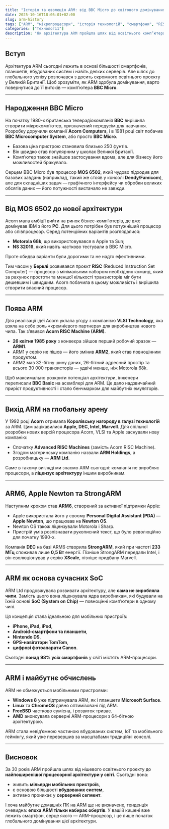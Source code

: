 ```yaml
---
title: "Історія та еволюція ARM: від BBC Micro до світового домінування"
date: 2025-10-16T18:05:01+02:00
slug: arm-history
tags: ["ARM", "мікропроцесори", "історія технологій", "смартфони", "RISC"]
categories: ["Технології"]
description: "Як архітектура ARM пройшла шлях від освітнього комп’ютера BBC Micro до найпопулярнішої процесорної платформи сучасності."
---
```


## Вступ

Архітектура ARM сьогодні лежить в основі більшості смартфонів, планшетів, вбудованих систем і навіть деяких серверів. Але шлях до глобального успіху розпочався з досить скромного освітнього проєкту у Великій Британії. Щоб зрозуміти, як ARM здобула домінування, варто повернутися до її витоків — комп’ютера **BBC Micro**.

---

## Народження BBC Micro

На початку 1980-х британська телерадіокомпанія **BBC** вирішила створити мікрокомп’ютер, призначений передусім для навчання. Розробку доручили компанії **Acorn Computers**, і в 1981 році світ побачив **BBC Microcomputer System**, або просто **BBC Micro**.

- Базова ціна пристрою становила близько 250 фунтів.
- Він швидко став популярним у школах Великої Британії.
- Комп’ютер також знайшов застосування вдома, але для бізнесу його можливостей бракувало.

Серцем BBC Micro був процесор **MOS 6502**, який чудово підходив для базових завдань (наприклад, такий же стояв у консолі **Dendy/Famicom**), але для складніших задач — графічного інтерфейсу чи обробки великих обсягів даних — його потужності вистачало не завжди.

---

## Від MOS 6502 до нової архітектури

Acorn мала амбіції вийти на ринок бізнес-комп’ютерів, де вже домінував IBM з його **PC**. Для цього потрібен був потужніший процесор або співпроцесор. Серед потенційних варіантів розглядалися:

- **Motorola 68k**, що використовувався в Apple та Sun;
- **NS 32016**, який навіть частково тестували в BBC Micro.

Проте обидва варіанти були дорогими та не надто ефективними.

Тим часом у **Берклі** розвивався проєкт **RISC** (Reduced Instruction Set Computer) — процесор з мінімальним набором необхідних команд, який за рахунок простоти та меншої кількості транзисторів міг бути дешевшим і швидшим. Acorn побачила в цьому можливість і вирішила створити власний процесор.

---

## Поява ARM

Для реалізації ідеї Acorn уклала угоду з компанією **VLSI Technology**, яка взяла на себе роль «кремнієвого партнера» для виробництва нового чипа. Так з’явився **Acorn RISC Machine (ARM)**.

- **26 квітня 1985 року** з конвеєра зійшов перший робочий зразок — **ARM1**.
- ARM1 у серію не пішов — його змінив **ARM2**, який став повноцінним продуктом.
- ARM2 мав 32-бітну шину даних, 26-бітний адресний простір та всього 30 000 транзисторів — удвічі менше, ніж Motorola 68k.

Щоб максимально розкрити потенціал архітектури, інженери переписали **BBC Basic** на асемблері для ARM. Це дало надзвичайний приріст продуктивності і стало бенчмарком для майбутніх емуляторів.

---

## Вихід ARM на глобальну арену

У 1992 році **Acorn** отримала **Королівську нагороду в галузі технологій** за ARM. Цим зацікавилися **Apple, DEC, Intel, Marvell**. Для спільної розробки нових версій процесора Acorn, VLSI та Apple заснували нову компанію:

- Спочатку **Advanced RISC Machines** (замість Acorn RISC Machine).
- Згодом материнську компанію назвали **ARM Holdings**, а розробницьку — **ARM Ltd**.

Саме в такому вигляді ми знаємо ARM сьогодні: компанія не виробляє процесори, а **ліцензує архітектуру** іншим виробникам.

---

## ARM6, Apple Newton та StrongARM

Наступним кроком став **ARM6**, створений за активної підтримки Apple:

- Apple використала його у своєму **Personal Digital Assistant (PDA) — Apple Newton**, що працював на **Newton OS**.
- Newton OS також ліцензували Motorola і Sharp.
- Пристрій умів розпізнавати рукописний текст, що було революційно для початку 1990-х.

Компанія **DEC** на базі ARM6 створила **StrongARM**, який при частоті **233 МГц** споживав лише **0,5 Вт** енергії. Пізніше StrongARM передали Intel, і він еволюціонував у серію **XScale**, пізніше придбану Marvell.

---

## ARM як основа сучасних SoC

ARM Ltd продовжувала розвивати архітектуру, але **сама не виробляла чипи**. Замість цього вона ліцензувала ядра виробникам, які будували на їхній основі **SoC (System on Chip)** — повноцінні комп’ютери в одному чипі.

Ця концепція стала ідеальною для мобільних пристроїв:

- **iPhone, iPad, iPod**,
- **Android-смартфони та планшети**,
- **Nintendo DS**,
- **GPS-навігатори TomTom**,
- **цифрові фотоапарати Canon**.

Сьогодні **понад 98% усіх смартфонів** у світі містять ARM-процесори.

---

## ARM і майбутнє обчислень

ARM не обмежується мобільними пристроями:

- **Windows 8** уже підтримувала ARM, як і планшети **Microsoft Surface**.
- **Linux** та **ChromeOS** давно оптимізовані під ARM.
- **FreeBSD** частково сумісна, і розвиток триває.
- **AMD** анонсувала серверні ARM-процесори з 64-бітною архітектурою.

ARM стала невід’ємною частиною вбудованих систем, IoT та мобільного геймінгу, який уже перевершив за масштабами традиційні консолі.

---

## Висновок

За 30 років ARM пройшла шлях від нішевого освітнього проєкту до **найпоширенішої процесорної архітектури у світі**. Сьогодні вона:

- живить **мільярди мобільних пристроїв**,
- є основою більшості **вбудованих систем**,
- активно проникає у **серверний сегмент**.

І хоча майбутнє домашніх ПК на ARM ще не визначене, тенденція очевидна: **епоха ARM тільки набирає обертів**. У вашій кишені вже лежить смартфон, серце якого — ARM-процесор, і це лише початок глобального домінування цієї архітектури.
